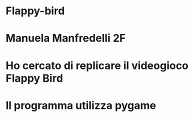 # Flappy-bird
# Manuela Manfredelli 2F
# Ho cercato di replicare il videogioco Flappy Bird
# Il programma utilizza pygame
